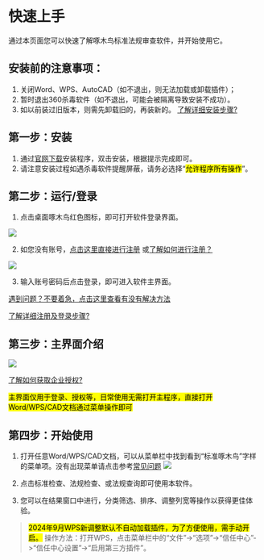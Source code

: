 # 快速上手

通过本页面您可以快速了解啄木鸟标准法规审查软件，并开始使用它。

## 安装前的注意事项：
1. 关闭Word、WPS、AutoCAD（如不退出，则无法加载或卸载插件）；
2. 暂时退出360杀毒软件（如不退出，可能会被隔离导致安装不成功）。
3. 如以前装过旧版本，则需先卸载旧的，再装新的。 [了解详细安装步骤?][详细安装]
## 第一步：安装

1. 通过[官网下载][]安装程序，双击安装，根据提示完成即可。
2. 请注意安装过程如遇杀毒软件提醒屏蔽，请务必选择“<mark>允许程序所有操作</mark>”。
 
## 第二步：运行/登录

1. 点击桌面啄木鸟红色图标，即可打开软件登录界面。

![](http://doc.bzyxxcx.com/imgs/%E6%A1%8C%E9%9D%A2%E5%9B%BE%E6%A0%87.png)

2. 如您没有账号，[点击这里直接进行注册](http://www.bzyxxcx.com/account/reg) 或[了解如何进行注册？][注册账户]

![](http://doc.bzyxxcx.com/imgs/login1.png)

3. 输入账号密码后点击登录，即可进入软件主界面。 

[遇到问题？不要着急，点击这里查看有没有解决方法][常见问题]

[了解详细注册及登录步骤?][注册账户]
## 第三步：主界面介绍
 
![](http://doc.bzyxxcx.com/imgs/主界面介绍.png)

[了解如何获取企业授权?](/guide/usage.html#第三步-激活)

<mark>主界面仅用于登录、授权等，日常使用无需打开主程序，直接打开Word/WPS/CAD文档通过菜单操作即可</mark>
## 第四步：开始使用
1. 打开任意Word/WPS/CAD文档，可以从菜单栏中找到看到“标准啄木鸟”字样的菜单项。没有出现菜单请点击参考[常见问题]
![](http://doc.bzyxxcx.com/imgs/插件菜单.png)


2. 点击标准检查、法规检查、或法规查询即可使用本软件。
3. 您可以在结果窗口中进行，分类筛选、排序、调整列宽等操作以获得更佳体验。
 
> <mark>2024年9月WPS新调整默认不自动加载插件，为了方便使用，需手动开启。</mark> 
> 操作方法：打开WPS，点击菜单栏中的“文件”->“选项”->“信任中心”->“信任中心设置”->“启用第三方插件”。
 

 
 

[官网下载]: http://www.bzyxxcx.com
[注册账户]: /guide/usage.html#第一步-注册账户
[常见问题]: /faq/word.html
[访问官网]: http://www.bzyxxcx.com
[详细安装]: /guide/setup.html
[企业授权]: http://www.bzyxxcx.com/account
[详细注册]: http://www.bzyxxcx.com/account
[杀毒软件提示]: http://www.bzyxxcx.com/faq/